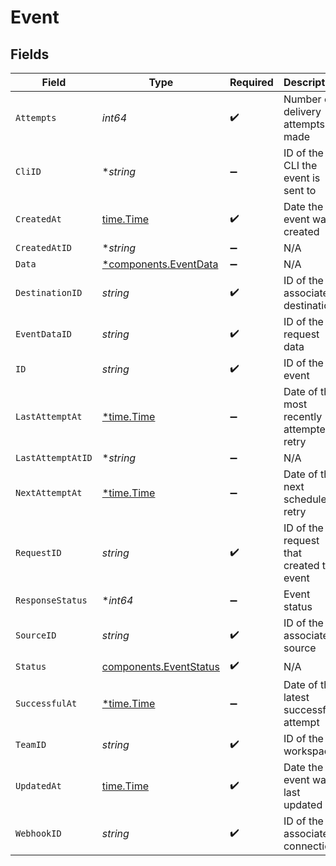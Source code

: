 # Event


## Fields

| Field                                                        | Type                                                         | Required                                                     | Description                                                  |
| ------------------------------------------------------------ | ------------------------------------------------------------ | ------------------------------------------------------------ | ------------------------------------------------------------ |
| `Attempts`                                                   | *int64*                                                      | :heavy_check_mark:                                           | Number of delivery attempts made                             |
| `CliID`                                                      | **string*                                                    | :heavy_minus_sign:                                           | ID of the CLI the event is sent to                           |
| `CreatedAt`                                                  | [time.Time](https://pkg.go.dev/time#Time)                    | :heavy_check_mark:                                           | Date the event was created                                   |
| `CreatedAtID`                                                | **string*                                                    | :heavy_minus_sign:                                           | N/A                                                          |
| `Data`                                                       | [*components.EventData](../../models/shared/eventdata.md)    | :heavy_minus_sign:                                           | N/A                                                          |
| `DestinationID`                                              | *string*                                                     | :heavy_check_mark:                                           | ID of the associated destination                             |
| `EventDataID`                                                | *string*                                                     | :heavy_check_mark:                                           | ID of the request data                                       |
| `ID`                                                         | *string*                                                     | :heavy_check_mark:                                           | ID of the event                                              |
| `LastAttemptAt`                                              | [*time.Time](https://pkg.go.dev/time#Time)                   | :heavy_minus_sign:                                           | Date of the most recently attempted retry                    |
| `LastAttemptAtID`                                            | **string*                                                    | :heavy_minus_sign:                                           | N/A                                                          |
| `NextAttemptAt`                                              | [*time.Time](https://pkg.go.dev/time#Time)                   | :heavy_minus_sign:                                           | Date of the next scheduled retry                             |
| `RequestID`                                                  | *string*                                                     | :heavy_check_mark:                                           | ID of the request that created the event                     |
| `ResponseStatus`                                             | **int64*                                                     | :heavy_minus_sign:                                           | Event status                                                 |
| `SourceID`                                                   | *string*                                                     | :heavy_check_mark:                                           | ID of the associated source                                  |
| `Status`                                                     | [components.EventStatus](../../models/shared/eventstatus.md) | :heavy_check_mark:                                           | N/A                                                          |
| `SuccessfulAt`                                               | [*time.Time](https://pkg.go.dev/time#Time)                   | :heavy_minus_sign:                                           | Date of the latest successful attempt                        |
| `TeamID`                                                     | *string*                                                     | :heavy_check_mark:                                           | ID of the workspace                                          |
| `UpdatedAt`                                                  | [time.Time](https://pkg.go.dev/time#Time)                    | :heavy_check_mark:                                           | Date the event was last updated                              |
| `WebhookID`                                                  | *string*                                                     | :heavy_check_mark:                                           | ID of the associated connection                              |